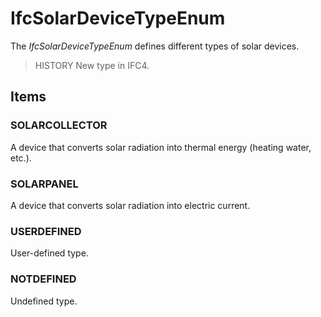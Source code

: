 # IfcSolarDeviceTypeEnum

The _IfcSolarDeviceTypeEnum_ defines different types of solar devices.<!-- end of definition -->

> HISTORY New type in IFC4.

## Items

### SOLARCOLLECTOR
A device that converts solar radiation into thermal energy (heating water, etc.).

### SOLARPANEL
A device that converts solar radiation into electric current.

### USERDEFINED
User-defined type.

### NOTDEFINED
Undefined type.
